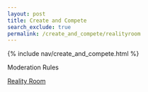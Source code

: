 ```yaml
---
layout: post 
title: Create and Compete 
search_exclude: true
permalink: /create_and_compete/realityroom
---
```


{% include nav/create_and_compete.html %}

Moderation Rules

[Reality Room]({{site.baseurl}}/moderation/rules_realityroom/)